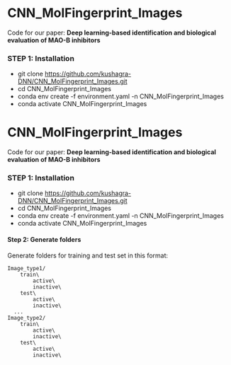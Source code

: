 # CNN_MolFingerprint_Images

Code for our paper: **Deep learning-based identification and biological evaluation of MAO-B inhibitors**

### STEP 1: Installation
- git clone https://github.com/kushagra-DNN/CNN_MolFingerprint_Images.git <br>
- cd CNN_MolFingerprint_Images <br>
- conda env create -f environment.yaml -n CNN_MolFingerprint_Images <br>
- conda activate CNN_MolFingerprint_Images <br>
# CNN_MolFingerprint_Images

Code for our paper: **Deep learning-based identification and biological evaluation of MAO-B inhibitors**

### STEP 1: Installation
- git clone https://github.com/kushagra-DNN/CNN_MolFingerprint_Images.git <br>
- cd CNN_MolFingerprint_Images <br>
- conda env create -f environment.yaml -n CNN_MolFingerprint_Images <br>
- conda activate CNN_MolFingerprint_Images <br>

#### Step 2: Generate folders
Generate folders for training and test set in this format:
```
Image_type1/
    train\ 
        active\
        inactive\
    test\ 
        active\
        inactive\
  ...
Image_type2/
    train\ 
        active\
        inactive\
    test\ 
        active\
        inactive\
```
